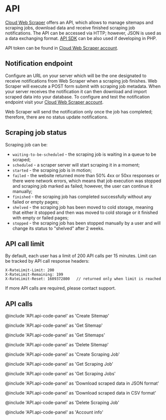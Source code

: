 # API

[Cloud Web Scraper][cloud] offers an API, which allows to manage sitemaps and scraping jobs, download data and receive
finished scraping job notifications. The API can be accessed via HTTP; however, JSON is used as a data exchanging format. [API SDK][sdk] can be also used if developing in PHP.

API token can be found in [Cloud Web Scraper account][api-page].

## Notification endpoint

Configure an URL on your server which will be the one designated to receive notifications from Web Scraper when a scraping job finishes. Web 
Scraper will execute a POST form submit with scraping job metadata. When your server receives the notification it can 
then download and import scraped data into your database. To configure and test the notification endpoint visit your 
[Cloud Web Scraper account][api-page].

Web Scraper will send the notification only once the job has completed; therefore, there are no status update notifications.

## Scraping job status

Scraping job can be:  

* `waiting-to-be-scheduled` - the scraping job is waiting in a queue to be scraped;
* `scheduled` - a scraper server will start scraping it in a moment;
* `started` - the scraping job is in motion;
* `failed` - the website returned more than 50% 4xx or 50xx responses or there were network errors, which means that job execution was 
stopped and scraping job marked as failed; however, the user can continue it manually;
* `finished` - the scraping job has completed successfully without any failed or empty pages;
* `shelved` - the scraping job has been moved to cold storage, meaning that either it stopped and then was moved to cold storage or 
it finished with empty or failed pages;
* `stopped` - the scraping job has been stopped manually by a user and will change its status to "shelved" after 2 weeks.

## API call limit

By default, each user has a limit of 200 API calls per 15 minutes. Limit can be tracked by API call response headers:

```
X-RateLimit-Limit: 200
X-RateLimit-Remaining: 199
X-RateLimit-Reset: 1609372800   // returned only when limit is reached
```

If more API calls are required, please contact support.

## API calls

@include 'API.api-code-panel' as 'Create Sitemap'

@include 'API.api-code-panel' as 'Get Sitemap'

@include 'API.api-code-panel' as 'Get Sitemaps'

@include 'API.api-code-panel' as 'Delete Sitemap'

@include 'API.api-code-panel' as 'Create Scraping Job'

@include 'API.api-code-panel' as 'Get Scraping Job'

@include 'API.api-code-panel' as 'Get Scraping Jobs'

@include 'API.api-code-panel' as 'Download scraped data in JSON format'

@include 'API.api-code-panel' as 'Download scraped data in CSV format'

@include 'API.api-code-panel' as 'Delete Scraping Job'

@include 'API.api-code-panel' as 'Account info'

[cloud]: https://www.webscraper.io/cloud-scraper
[sdk]: https://github.com/webscraperio/api-client-php
[api-page]: https://cloud.webscraper.io/api

